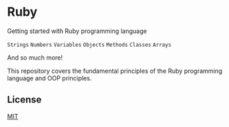 # Ruby

Getting started with Ruby programming language

`Strings`
`Numbers`
`Variables`
`Objects`
`Methods`
`Classes`
`Arrays`

And so much more!

This repository covers the fundamental principles of the Ruby programming language
and OOP principles.

## License
[MIT](https://choosealicense.com/license/mit/)
